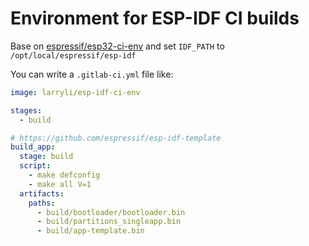 # Environment for ESP-IDF CI builds

Base on [espressif/esp32-ci-env](https://hub.docker.com/r/espressif/esp32-ci-env)
and set `IDF_PATH` to `/opt/local/espressif/esp-idf`

You can write a `.gitlab-ci.yml` file like:

```yaml
image: larryli/esp-idf-ci-env

stages:
  - build

# https://github.com/espressif/esp-idf-template
build_app:
  stage: build
  script:
    - make defconfig
    - make all V=1
  artifacts:
    paths:
      - build/bootloader/bootloader.bin
      - build/partitions_singleapp.bin
      - build/app-template.bin
```
